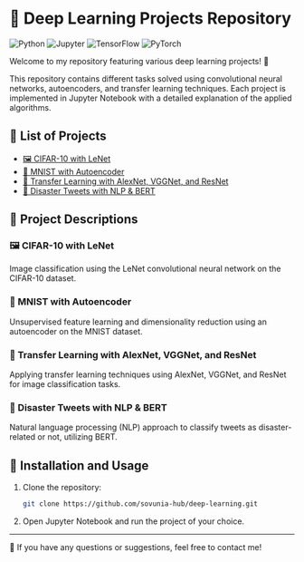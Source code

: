 # 🧠 Deep Learning Projects Repository

![Python](https://img.shields.io/badge/Python-3.8%2B-blue) ![Jupyter](https://img.shields.io/badge/Jupyter-Notebook-orange) ![TensorFlow](https://img.shields.io/badge/TensorFlow-2.0%2B-orange) ![PyTorch](https://img.shields.io/badge/PyTorch-1.10%2B-red)

Welcome to my repository featuring various deep learning projects! 🚀

This repository contains different tasks solved using convolutional neural networks, autoencoders, and transfer learning techniques. Each project is implemented in Jupyter Notebook with a detailed explanation of the applied algorithms.

## 📂 List of Projects

- [🖼️ CIFAR-10 with LeNet](https://github.com/sovunia-hub/deep-learning/blob/main/CIFAR10%20with%20LeNet.ipynb)
- [🔢 MNIST with Autoencoder](https://github.com/sovunia-hub/deep-learning/blob/main/MNIST_with_Autoencoder.ipynb)
- [📜 Transfer Learning with AlexNet, VGGNet, and ResNet](https://github.com/sovunia-hub/deep-learning/blob/main/TransferLearning_with_AlexNet%2C_VGGnet_and_ResNet.ipynb)
- [💬 Disaster Tweets with NLP & BERT](https://github.com/sovunia-hub/deep-learning/blob/main/disastertweets-with-nlp-bert.ipynb)

## 📌 Project Descriptions

### 🖼️ CIFAR-10 with LeNet
Image classification using the LeNet convolutional neural network on the CIFAR-10 dataset.

### 🔢 MNIST with Autoencoder
Unsupervised feature learning and dimensionality reduction using an autoencoder on the MNIST dataset.

### 📜 Transfer Learning with AlexNet, VGGNet, and ResNet
Applying transfer learning techniques using AlexNet, VGGNet, and ResNet for image classification tasks.

### 💬 Disaster Tweets with NLP & BERT
Natural language processing (NLP) approach to classify tweets as disaster-related or not, utilizing BERT.

## 🔧 Installation and Usage
1. Clone the repository:
   ```bash
   git clone https://github.com/sovunia-hub/deep-learning.git
   ```
2. Open Jupyter Notebook and run the project of your choice.

---
📩 If you have any questions or suggestions, feel free to contact me!
